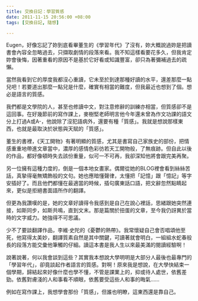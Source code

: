 ```yaml
---
title: 交換日記：學習質感
date: 2011-11-15 20:56:00 +08:00
tags: [交換日記, 隨想]

---
```


Eugen，好像忘記了妳到底看畢董生的《學習年代》了沒有，妳大概說過妳是把讀書會內容全忽略過去，只擷取劇情的段落來看。我不知這樣看要花多久，但我肯定妳會後悔，因著重看的原因不是基於它好看或知識豐富，卻只為著彌補過去的疏懶。  
  
當然我看到它的厚度我都沒心重讀，它未至於到達那種好讀的水平，還差那麼一點兒吧！若要道出那麼一點兒是什麼，確實有相當的難度，但我最近也想到了個。想必是語言的質感。  
  
我們都是文學院的人，甚至也修讀中文，對注意修辭的訓練亦相當，但質感卻不是這回事。在好幾節前的寫作課上，麥樹堅老師明言他今年還未曾為作文功課的語文分上打過A或A-，他說除了沒犯語病外，還要有種「質感」。我就是想說那樣東西，也就是最取決於狀態與天賦的「質感」。  
  
董生的書裡，《天工開物》有著明顯的質感，尤其是書寫自己家族史的部份，把情感重重地帶進文章當中，濃厚的感情色彩彷若天工開物般，了無痕跡。但自此以後的作品，都好像頓時失去該份重量，似可一不可再，我卻深知他將會跟完美再聚。  
  
另一位擁有這種力度的，倒是一個本地女畫家。偶爾從她的BLOG裡會看到絲絲苦話，真摯得毫無矯飾般的文句。她也應暗懂聲律，太懂把「記憶」跟「憶記」等字安插好了。而且他們都懂在最適當的時候，插句廣東話口語，把文辭忽然點睛起來，更似是拒絕書面語所作的翻譯。  
  
但更為我讚嘆的是，她的文章好讀得令我感到是自己在說心裡話，思緒跟她突然連接，如斯同步，如斯共鳴，直到文末。那是篇關於扭蛋的文章，至今我仍訝異於當時的文字威力。她強得不可思議。  
  
少不了要談翻譯作品，李維‧史陀的《憂鬱的熱帶》。我常懷疑自己會否唱頌他至死，他寫得太美妙，翻譯質素自然是其中關鍵，可讀著就會明白，一組組水蛇春般長的段落方能交彙他筆觸的仔細。讀這本書是我人生以來最美滿的閱讀經驗啊！  
  
說著說著，何以我會談到這些？其實我本想說大學明明是大部分人最後也最專門的「學習年代」，卻竟談起作者語言的質感。對啊！原來我是想說，在大學快結束一個學期，歸結起來好像什麼也學不懂，不管是課業上的，抑或待人處世，依舊差勁。依舊對膚淺的人和事看不順眼，依舊要受這些人和事的晦氣……  
  
例如在寫作課上，我想學會那份「質感」，但誰也明瞭，這東西還是靠自己。
